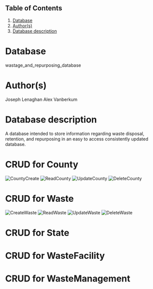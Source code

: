 ## Table of Contents
1. [Database](#database)
1. [Author(s)](#author)
1. [Database description](#description)
# Database
wastage_and_repurposing_database
# Author(s)
Joseph Lenaghan
Alex Vanberkum
# Database description
A database intended to store information regarding waste disposal, retention, and repurposing in an easy to access consistently updated database.
# CRUD for County

![CountyCreate](https://user-images.githubusercontent.com/77464979/158274076-81365ca6-c10e-493c-ba7a-4f08a8cb93df.png)
![ReadCounty](https://user-images.githubusercontent.com/77464979/158274006-3bb8627b-58f0-492a-a971-b06b1f376c60.png)
![UpdateCounty](https://user-images.githubusercontent.com/77464979/158274827-a97295a3-32ac-46ed-b379-a9211b3635a4.png)
![DeleteCounty](https://user-images.githubusercontent.com/77464979/158274393-99cb1254-257c-49a4-b8a5-386cfc63c4d7.png)

# CRUD for Waste

![CreateWaste](https://user-images.githubusercontent.com/77464979/158275138-f54ca130-c153-4861-80b5-0014eb7914a7.png)
![ReadWaste](https://user-images.githubusercontent.com/77464979/158275153-265fe388-27e0-48df-80ba-5a0ce3cca6f6.png)
![UpdateWaste](https://user-images.githubusercontent.com/77464979/158275157-8f1df40a-f033-41c0-a9a4-2a13a23eccf8.png)
![DeleteWaste](https://user-images.githubusercontent.com/77464979/158275162-64c4b918-9f73-4a43-8a0b-133aeb0f6155.png)

# CRUD for State

# CRUD for WasteFacility

# CRUD for WasteManagement

